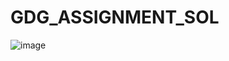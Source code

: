 # GDG_ASSIGNMENT_SOL


![image](https://github.com/user-attachments/assets/b085873e-9c43-4af0-9396-d4a31cc893fa)

